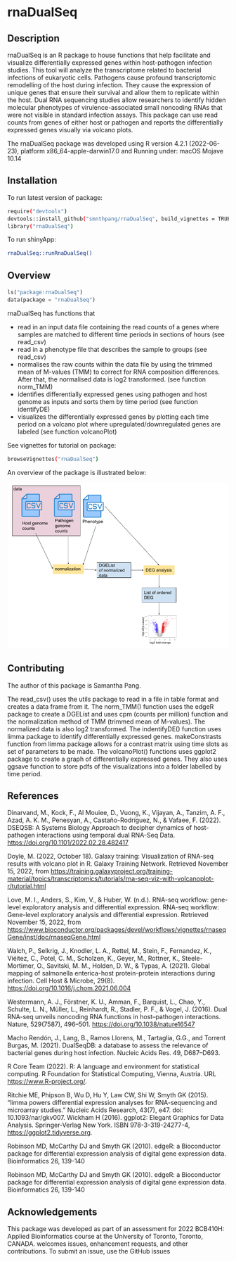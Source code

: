 rnaDualSeq
================

## Description

rnaDualSeq is an R package to house functions that help facilitate and
visualize differentially expressed genes within host-pathogen infection
studies. This tool will analyze the transcriptome related to bacterial
infections of eukaryotic cells. Pathogens cause profound transcriptomic
remodelling of the host during infection. They cause the expression of
unique genes that ensure their survival and allow them to replicate
within the host. Dual RNA sequencing studies allow researchers to
identify hidden molecular phenotypes of virulence-associated small
noncoding RNAs that were not visible in standard infection assays. This
package can use read counts from genes of either host or pathogen and
reports the differentially expressed genes visually via volcano plots.

The rnaDualSeq package was developed using R version 4.2.1 (2022-06-23),
platform x86_64-apple-darwin17.0 and Running under: macOS Mojave 10.14

## Installation

To run latest version of package:

``` bash
require("devtools")
devtools::install_github("smnthpang/rnaDualSeq", build_vignettes = TRUE)
library("rnaDualSeq")
```

To run shinyApp:

``` bash
rnaDualSeq::runRnaDualSeq()
```

## Overview

``` python
ls("package:rnaDualSeq")
data(package = "rnaDualSeq")
```

rnaDualSeq has functions that

-   read in an input data file containing the read counts of a genes
    where samples are matched to different time periods in sections of
    hours (see read_csv)
-   read in a phenotype file that describes the sample to groups (see
    read_csv)
-   normalises the raw counts within the data file by using the trimmed
    mean of M-values (TMM) to correct for RNA composition differences.
    After that, the normalised data is log2 transformed. (see function
    norm_TMM)
-   identifies differentially expressed genes using pathogen and host
    genome as inputs and sorts them by time period (see function
    identifyDE)
-   visualizes the differentially expressed genes by plotting each time
    period on a volcano plot where upregulated/downregulated genes are
    labeled (see function volcanoPlot)

See vignettes for tutorial on package:

``` bash
browseVignettes("rnaDualSeq")
```

An overview of the package is illustrated below:

![alt text](inst/extdata/workflow.png)

## Contributing

The author of this package is Samantha Pang.

The read_csv() uses the utils package to read in a file in table format
and creates a data frame from it. The norm_TMM() function uses the edgeR
package to create a DGEList and uses cpm (counts per million) function
and the normalization method of TMM (trimmed mean of M-values). The
normalized data is also log2 transformed. The indentifyDE() function
uses limma package to identify differentially expressed genes.
makeConstrasts function from limma package allows for a contrast matrix
using time slots as set of parameters to be made. The volcanoPlot()
functions uses ggplot2 package to create a graph of differentially
expressed genes. They also uses ggsave function to store pdfs of the
visualizations into a folder labelled by time period.

## References

Dinarvand, M., Kock, F., Al Mouiee, D., Vuong, K., Vijayan, A., Tanzim,
A. F., Azad, A. K. M., Penesyan, A., Castaño-Rodríguez, N., & Vafaee, F.
(2022). DSEQSB: A Systems Biology Approach to decipher dynamics of
host-pathogen interactions using temporal dual RNA-Seq Data.
<https://doi.org/10.1101/2022.02.28.482417>

Doyle, M. (2022, October 18). Galaxy training: Visualization of RNA-seq
results with volcano plot in R. Galaxy Training Network. Retrieved
November 15, 2022, from
<https://training.galaxyproject.org/training-material/topics/transcriptomics/tutorials/rna-seq-viz-with-volcanoplot-r/tutorial.html>

Love, M. I., Anders, S., Kim, V., & Huber, W. (n.d.). RNA-seq workflow:
gene-level exploratory analysis and differential expression. RNA-seq
workflow: Gene-level exploratory analysis and differential expression.
Retrieved November 15, 2022, from
<https://www.bioconductor.org/packages/devel/workflows/vignettes/rnaseqGene/inst/doc/rnaseqGene.html>

Walch, P., Selkrig, J., Knodler, L. A., Rettel, M., Stein, F.,
Fernandez, K., Viéitez, C., Potel, C. M., Scholzen, K., Geyer, M.,
Rottner, K., Steele-Mortimer, O., Savitski, M. M., Holden, D. W., &
Typas, A. (2021). Global mapping of salmonella enterica-host
protein-protein interactions during infection. Cell Host & Microbe,
29(8). <https://doi.org/10.1016/j.chom.2021.06.004>

Westermann, A. J., Förstner, K. U., Amman, F., Barquist, L., Chao, Y.,
Schulte, L. N., Müller, L., Reinhardt, R., Stadler, P. F., & Vogel, J.
(2016). Dual RNA-seq unveils noncoding RNA functions in host–pathogen
interactions. Nature, 529(7587), 496–501.
<https://doi.org/10.1038/nature16547>

Macho Rendón, J., Lang, B., Ramos Llorens, M., Tartaglia, G.G., and
Torrent Burgas, M. (2021). DualSeqDB: a database to assess the relevance
of bacterial genes during host infection. Nucleic Acids Res. 49,
D687–D693.

R Core Team (2022). R: A language and environment for statistical
computing. R Foundation for Statistical Computing, Vienna, Austria. URL
<https://www.R-project.org/>.

Ritchie ME, Phipson B, Wu D, Hu Y, Law CW, Shi W, Smyth GK (2015).
“limma powers differential expression analyses for RNA-sequencing and
microarray studies.” Nucleic Acids Research, 43(7), e47. doi:
10.1093/nar/gkv007. Wickham H (2016). ggplot2: Elegant Graphics for Data
Analysis. Springer-Verlag New York. ISBN 978-3-319-24277-4,
<https://ggplot2.tidyverse.org>.

Robinson MD, McCarthy DJ and Smyth GK (2010). edgeR: a Bioconductor
package for differential expression analysis of digital gene expression
data. Bioinformatics 26, 139-140

Robinson MD, McCarthy DJ and Smyth GK (2010). edgeR: a Bioconductor
package for differential expression analysis of digital gene expression
data. Bioinformatics 26, 139-140

## Acknowledgements

This package was developed as part of an assessment for 2022 BCB410H:
Applied Bioinformatics course at the University of Toronto, Toronto,
CANADA. <PackageName>welcomes issues, enhancement requests, and other
contributions. To submit an issue, use the GitHub issues
